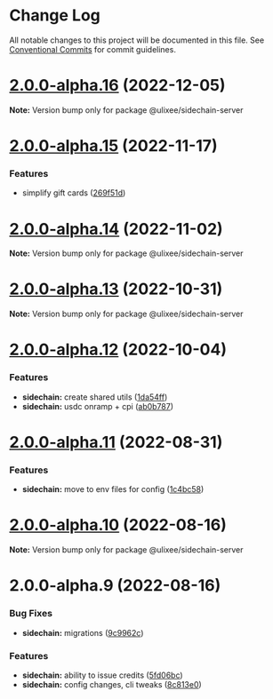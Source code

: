 # Change Log

All notable changes to this project will be documented in this file.
See [Conventional Commits](https://conventionalcommits.org) for commit guidelines.

# [2.0.0-alpha.16](https://github.com/ulixee/payments/compare/v2.0.0-alpha.15...v2.0.0-alpha.16) (2022-12-05)

**Note:** Version bump only for package @ulixee/sidechain-server





# [2.0.0-alpha.15](https://github.com/ulixee/payments/compare/v2.0.0-alpha.14...v2.0.0-alpha.15) (2022-11-17)


### Features

* simplify gift cards ([269f51d](https://github.com/ulixee/payments/commit/269f51da9b964542b77bccfd42e9c5d7df39214f))





# [2.0.0-alpha.14](https://github.com/ulixee/payments/compare/v2.0.0-alpha.12...v2.0.0-alpha.14) (2022-11-02)

**Note:** Version bump only for package @ulixee/sidechain-server





# [2.0.0-alpha.13](https://github.com/ulixee/payments/compare/v2.0.0-alpha.12...v2.0.0-alpha.13) (2022-10-31)

**Note:** Version bump only for package @ulixee/sidechain-server





# [2.0.0-alpha.12](https://github.com/ulixee/payments/compare/v2.0.0-alpha.11...v2.0.0-alpha.12) (2022-10-04)


### Features

* **sidechain:** create shared utils ([1da54ff](https://github.com/ulixee/payments/commit/1da54ff7f75639eb42bda781ba59bdffb0993b6e))
* **sidechain:** usdc onramp + cpi ([ab0b787](https://github.com/ulixee/payments/commit/ab0b78726f47d24beece994da3a7fc94c732b487))





# [2.0.0-alpha.11](https://github.com/ulixee/payments/compare/v2.0.0-alpha.10...v2.0.0-alpha.11) (2022-08-31)


### Features

* **sidechain:** move to env files for config ([1c4bc58](https://github.com/ulixee/payments/commit/1c4bc58f3725a0c5e4db522eab4370ac2c978e1b))





# [2.0.0-alpha.10](https://github.com/ulixee/payments/compare/v2.0.0-alpha.9...v2.0.0-alpha.10) (2022-08-16)

**Note:** Version bump only for package @ulixee/sidechain-server





# 2.0.0-alpha.9 (2022-08-16)


### Bug Fixes

* **sidechain:** migrations ([9c9962c](https://github.com/ulixee/payments/commit/9c9962c0b86f6390409b60a8a252657b09021e64))


### Features

* **sidechain:** ability to issue credits ([5fd06bc](https://github.com/ulixee/payments/commit/5fd06bca642b2d72841a31d9f3187447f209777c))
* **sidechain:** config changes, cli tweaks ([8c813e0](https://github.com/ulixee/payments/commit/8c813e0b70fcdfa474c3bd75fbd4438758bdbdd8))
